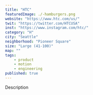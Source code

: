 ```yaml
---
title: "HTC"
featuredImage: ./-hamburgers.png
website: "https://www.htc.com/us/"
twit: "https://twitter.com/HTCUSA"
inst: "https://www.instagram.com/htc/"
category: "H"
city: "Seattle"
neighborhood: "Pioneer Square"
size: "Large (41-100)"
map: ""
tags:
    - product
    - motion
    - engineering
published: true
---
```


Description
